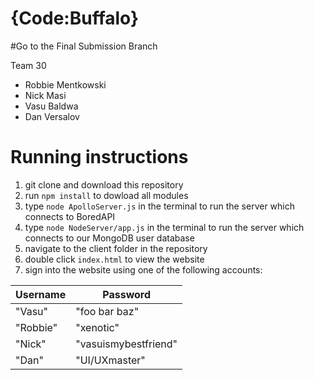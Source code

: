 # {Code:Buffalo}

#Go to the Final Submission Branch

Team 30

* Robbie Mentkowski
* Nick Masi
* Vasu Baldwa
* Dan Versalov

# Running instructions

1. git clone and download this repository
2. run `npm install` to dowload all modules
3. type `node ApolloServer.js` in the terminal to run the server which connects to BoredAPI
4. type `node NodeServer/app.js` in the terminal to run the server which connects to our MongoDB user database
4. navigate to the client folder in the repository
5. double click `index.html` to view the website
6. sign into the website using one of the following accounts:

| Username | Password             |
|----------|----------------------|
| "Vasu"   | "foo bar baz"        |
| "Robbie" | "xenotic"            |
| "Nick"   | "vasuismybestfriend" |
| "Dan"    | "UI/UXmaster"        |
